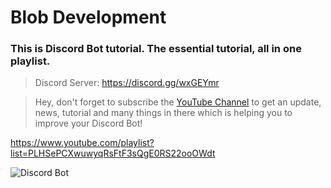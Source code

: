 # Blob Development
### This is Discord Bot tutorial. The essential tutorial, all in one playlist.

> Discord Server: https://discord.gg/wxGEYmr

> Hey, don't forget to subscribe the [YouTube Channel](https://www.youtube.com/channel/UCY4YXLSvrMjdls6vF6Lfj6A/) to get an update, news, tutorial and many things in there which is helping you to improve your Discord Bot!

https://www.youtube.com/playlist?list=PLHSePCXwuwyqRsFtF3sQgE0RS22ooOWdt <br>

![Discord Bot](https://repository-images.githubusercontent.com/244595434/be816280-7297-11ea-9578-d7e7c587e13c)

